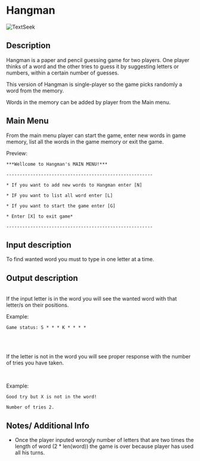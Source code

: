 # Hangman

![TextSeek](https://i0.wp.com/www.thegamegal.com/wp-content/uploads/2011/06/hangman-game-4.png?ssl=1)


## Description

Hangman is a paper and pencil guessing game for two players. One player thinks of a word and the other tries to guess it by suggesting letters or numbers, within a certain number of guesses.

This version of Hangman is single-player so the game picks randomly a word from the memory.

Words in the memory can be added by player from the Main menu.

## Main Menu

From the main menu player can start the game, enter new words in game memory, list all the words in the game memory or exit the game.


Preview:


`***Wellcome to Hangman's MAIN MENU!***`

`-------------------------------------------------------`


`* If you want to add new words to Hangman enter [N]`

`* IF you want to list all word enter [L]`

`* If you want to start the game enter [G]`

`* Enter [X] to exit game*`

`-------------------------------------------------------`



## Input description

To find wanted word you must to type in one letter at a time.

## Output description

<br>
If the input letter is in the word you will see the wanted word with that letter/s on their positions.

<br>

Example:

`Game status: S * * * K * * * *`

<br>
<br>

If the letter is not in the word you will see proper response with the number of tries you have taken.

<br>

Example:

`Good try but X is not in the word!`

`Number of tries 2.`


## Notes/ Additional Info

* Once the player inputed wrongly number of letters that are two times the length of word (2 * len(word)) the game is over because player has used all his turns.